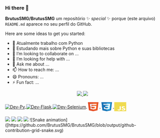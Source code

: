 ### Hi there 👋

**BrutusSMG/BrutusSMG** um repositório ✨ _special_ ✨ porque (este arquivo) `README.md` aparece no seu perfil do GitHub.

Here are some ideas to get you started:

- 🔭 Atualmente trabalho com Python
- 🌱 Estudando mais sobre Python e suas bibliotecas
- 👯 I’m looking to collaborate on ...
- 🤔 I’m looking for help with ...
- 💬 Ask me about ...
- 📫 How to reach me: ...
- 😄 Pronouns: ...
- ⚡ Fun fact: ...

<div align="center">
  <a href="https://github.com/BrutusSMG">
  <img height="180em" src="https://github-readme-stats.vercel.app/api?username=BrutusSMG&show_icons=true&theme=dracula&include_all_commits=true&count_private=true" />
  <img height="180em" src="https://github-readme-stats.vercel.app/api/top-langs/?username=BrutusSMG&layout=compact&langs_count=7&theme=dracula" />
</div>
<div style="display: inline_block"><br>
  <img align="center" alt="Dev-Py" height="30" width="40" src="https://cdn.jsdelivr.net/gh/devicons/devicon/icons/python/python-plain-wordmark.svg" />
  <img align="center" alt="Dev-Flask" height="30" width="40" src="https://cdn.jsdelivr.net/gh/devicons/devicon/icons/flask/flask-original.svg" />
  <img align="center" alt="Dev-Selenium" height="30" width="40" src="https://cdn.jsdelivr.net/gh/devicons/devicon/icons/selenium/selenium-original.svg" />
  <img align="center" alt="Dev-HTML" height="30" width="40" src="https://raw.githubusercontent.com/devicons/devicon/master/icons/html5/html5-original.svg" />
  <img align="center" alt="Dev-CSS" height="30" width="40" src="https://raw.githubusercontent.com/devicons/devicon/master/icons/css3/css3-original.svg" />
  <img align="center" alt="Dev-Js" height="30" width="40" src="https://raw.githubusercontent.com/devicons/devicon/master/icons/javascript/javascript-plain.svg" />
</div>
<br>
<div>
  <a href="#####" target="_blank"><img src="https://img.shields.io/badge/YouTube-FF0000?style=for-the-badge&logo=youtube&logoColor=white" target="_blank" /></a>
  <a href="AQUI VAI O LINK DO INSTAGRAM" target="_blank"><img src="https://img.shields.io/badge/Instagram-E4405F?style=for-the-badge&logo=instagram&logoColor=white" target="_blank" /></a>
  <a href = "mailto:#####"><img src="https://img.shields.io/badge/-Gmail-%23333?style=for-the-badge&logo=gmail&logoCo" target="_blank" /></a>
  <a href="#####" target="_blank"><img src="https://img.shields.io/badge/-LinkedIn-%230077B5?style=for-the-badge&logo=" target="_blank" /></a>
  ![Snake animation]([https://github.com/BrutusSMG/BrutusSMG/blob/output/github-contribution-grid-snake.svg)
</div>
